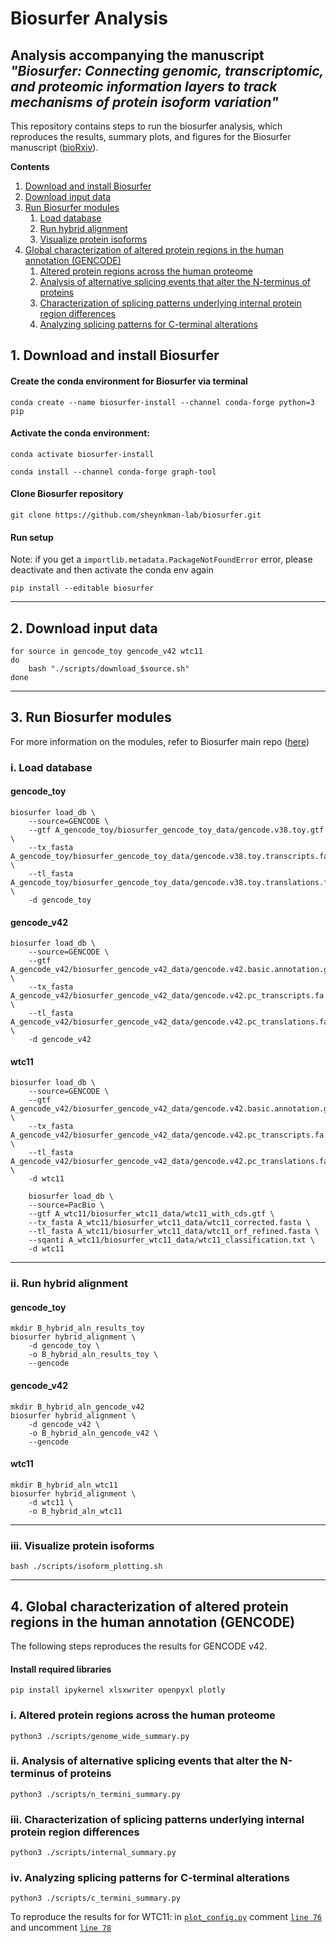 # Biosurfer Analysis

## Analysis accompanying the manuscript *"Biosurfer: Connecting genomic, transcriptomic, and proteomic information layers to track mechanisms of protein isoform variation"*

This repository contains steps to run the biosurfer analysis, which reproduces the results, summary plots, and figures for the Biosurfer manuscript ([bioRxiv]()).


**Contents**
1. [Download and install Biosurfer](#download-and-install-biosurfer)
2. [Download input data](#download-input-data)
3. [Run Biosurfer modules](#run-biosurfer-modules)
    1. [Load database](#load-database)
    2. [Run hybrid alignment](#run-hybrid-alignment)
    3. [Visualize protein isoforms](#visualize-protein-isoforms)
4. [Global characterization of altered protein regions in the human annotation (GENCODE)](#post-processing)
    1. [Altered protein regions across the human proteome](#genome-wide-summary)
    2. [Analysis of alternative splicing events that alter the N-terminus of proteins](#n-term)
    3. [Characterization of splicing patterns underlying internal protein region differences](#internal-region)
    4. [Analyzing splicing patterns for C-terminal alterations](#c-term)

<a id="download-and-install-biosurfer"></a>
## 1. Download and install Biosurfer


#### Create the conda environment for Biosurfer via terminal
```
conda create --name biosurfer-install --channel conda-forge python=3 pip 
```
#### Activate the conda environment:
```
conda activate biosurfer-install

conda install --channel conda-forge graph-tool
```

#### Clone Biosurfer repository
```
git clone https://github.com/sheynkman-lab/biosurfer.git
```    
#### Run setup 
Note: if you get a `importlib.metadata.PackageNotFoundError` error, please deactivate and then activate the conda env again
```
pip install --editable biosurfer
```
---

<a id="download-input-data"></a>
## 2. Download input data

```
for source in gencode_toy gencode_v42 wtc11
do
    bash "./scripts/download_$source.sh"
done
```
---

<a id="run-biosurfer-modules"></a>
## 3. Run Biosurfer modules
For more information on the modules, refer to Biosurfer main repo ([here](https://github.com/sheynkman-lab/biosurfer#usage))
<a id="load-database"></a>
### i. Load database
    
#### gencode_toy
```
biosurfer load_db \
    --source=GENCODE \
    --gtf A_gencode_toy/biosurfer_gencode_toy_data/gencode.v38.toy.gtf \
    --tx_fasta A_gencode_toy/biosurfer_gencode_toy_data/gencode.v38.toy.transcripts.fa \
    --tl_fasta A_gencode_toy/biosurfer_gencode_toy_data/gencode.v38.toy.translations.fa \
    -d gencode_toy
```
#### gencode_v42
```
biosurfer load_db \
    --source=GENCODE \
    --gtf A_gencode_v42/biosurfer_gencode_v42_data/gencode.v42.basic.annotation.gtf \
    --tx_fasta A_gencode_v42/biosurfer_gencode_v42_data/gencode.v42.pc_transcripts.fa \
    --tl_fasta A_gencode_v42/biosurfer_gencode_v42_data/gencode.v42.pc_translations.fa \
    -d gencode_v42
```
#### wtc11
```
biosurfer load_db \
    --source=GENCODE \
    --gtf A_gencode_v42/biosurfer_gencode_v42_data/gencode.v42.basic.annotation.gtf \
    --tx_fasta A_gencode_v42/biosurfer_gencode_v42_data/gencode.v42.pc_transcripts.fa \
    --tl_fasta A_gencode_v42/biosurfer_gencode_v42_data/gencode.v42.pc_translations.fa \
    -d wtc11
```
```    
    biosurfer load_db \
    --source=PacBio \
    --gtf A_wtc11/biosurfer_wtc11_data/wtc11_with_cds.gtf \
    --tx_fasta A_wtc11/biosurfer_wtc11_data/wtc11_corrected.fasta \
    --tl_fasta A_wtc11/biosurfer_wtc11_data/wtc11_orf_refined.fasta \
    --sqanti A_wtc11/biosurfer_wtc11_data/wtc11_classification.txt \
    -d wtc11
```
---

<a id="run-hybrid-alignment"></a>
### ii. Run hybrid alignment

#### gencode_toy
```
mkdir B_hybrid_aln_results_toy
biosurfer hybrid_alignment \
    -d gencode_toy \
    -o B_hybrid_aln_results_toy \
    --gencode
```
#### gencode_v42
```    
mkdir B_hybrid_aln_gencode_v42
biosurfer hybrid_alignment \
    -d gencode_v42 \
    -o B_hybrid_aln_gencode_v42 \
    --gencode
```
#### wtc11
```
mkdir B_hybrid_aln_wtc11
biosurfer hybrid_alignment \
    -d wtc11 \
    -o B_hybrid_aln_wtc11
```
---

<a id="visualize-protein-isoforms"></a>
### iii. Visualize protein isoforms

```
bash ./scripts/isoform_plotting.sh
```
---

<a id="post-processing"></a>
## 4. Global characterization of altered protein regions in the human annotation (GENCODE)

The following steps reproduces the results for GENCODE v42. 
#### Install required libraries 
```
pip install ipykernel xlsxwriter openpyxl plotly
```

<a id="genome-wide-summary"></a>
### i. Altered protein regions across the human proteome
```
python3 ./scripts/genome_wide_summary.py
```

<a id="n-term"></a>
### ii. Analysis of alternative splicing events that alter the N-terminus of proteins
```
python3 ./scripts/n_termini_summary.py
```

<a id="internal-region"></a>
### iii. Characterization of splicing patterns underlying internal protein region differences
```
python3 ./scripts/internal_summary.py
```

<a id="c-term"></a>
### iv. Analyzing splicing patterns for C-terminal alterations
```
python3 ./scripts/c_termini_summary.py
```
To reproduce the results for for WTC11: in [`plot_config.py`](https://github.com/sheynkman-lab/biosurfer_analysis/blob/main/scripts/plot_config.py) comment [`line 76`](https://github.com/sheynkman-lab/biosurfer_analysis/blob/84a32406ee70e0fea686a19be5b54599c21e5189/scripts/plot_config.py#L76) and uncomment [`line 78`](https://github.com/sheynkman-lab/biosurfer_analysis/blob/84a32406ee70e0fea686a19be5b54599c21e5189/scripts/plot_config.py#L78)



